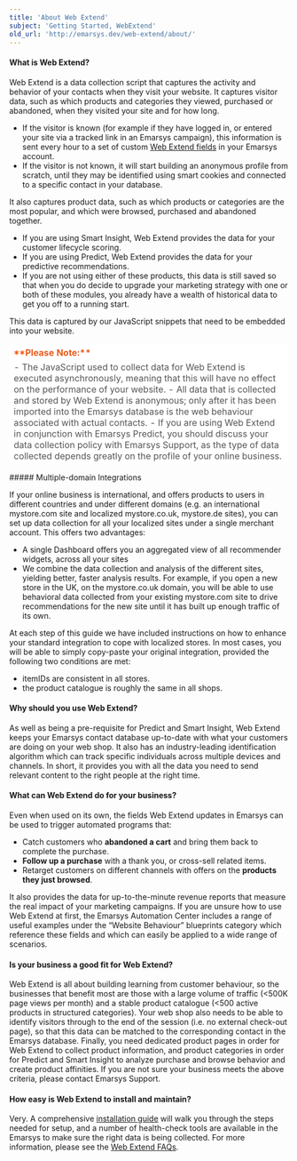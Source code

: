 ```yaml
---
title: 'About Web Extend'
subject: 'Getting Started, WebExtend'
old_url: 'http://emarsys.dev/web-extend/about/'
---
```


#### What is Web Extend?

 Web Extend is a data collection script that captures the activity and behavior of your contacts when they visit your website. It captures visitor data, such as which products and categories they viewed, purchased or abandoned, when they visited your site and for how long.

- If the visitor is known (for example if they have logged in, or entered your site via a tracked link in an Emarsys campaign), this information is sent every hour to a set of custom [Web Extend fields](http://emarsys.dev/getstarted/first-steps/web-extend/web-extend-fields/) in your Emarsys account.
- If the visitor is not known, it will start building an anonymous profile from scratch, until they may be identified using smart cookies and connected to a specific contact in your database.

 It also captures product data, such as which products or categories are the most popular, and which were browsed, purchased and abandoned together.

- If you are using Smart Insight, Web Extend provides the data for your customer lifecycle scoring.
- If you are using Predict, Web Extend provides the data for your predictive recommendations.
- If you are not using either of these products, this data is still saved so that when you do decide to upgrade your marketing strategy with one or both of these modules, you already have a wealth of historical data to get you off to a running start.

 This data is captured by our JavaScript snippets that need to be embedded into your website.

<table border="0" cellpadding="1" class="wikitable" style="width: 100%; border-width: 0px; border-style: solid;"><thead><tr><th style="text-align: left; border-color: #fff; background-color: #fff; color: #eb5a19;">**Please Note:**</th> </tr><tr><td style="text-align: left; border-color: #fff; background-color: #fff; color: #555555;">- The JavaScript used to collect data for Web Extend is executed asynchronously, meaning that this will have no effect on the performance of your website.
- All data that is collected and stored by Web Extend is anonymous; only after it has been imported into the Emarsys database is the web behaviour associated with actual contacts.
- If you are using Web Extend in conjunction with Emarsys Predict, you should discuss your data collection policy with Emarsys Support, as the type of data collected depends greatly on the profile of your online business.<a name="multi-domain"></a>
 
</td></tr></thead></table>##### Multiple-domain Integrations

 If your online business is international, and offers products to users in different countries and under different domains (e.g. an international mystore.com site and localized mystore.co.uk, mystore.de sites), you can set up data collection for all your localized sites under a single merchant account. This offers two advantages:

- A single Dashboard offers you an aggregated view of all recommender widgets, across all your sites
- We combine the data collection and analysis of the different sites, yielding better, faster analysis results. For example, if you open a new store in the UK, on the mystore.co.uk domain, you will be able to use behavioral data collected from your existing mystore.com site to drive recommendations for the new site until it has built up enough traffic of its own.

 At each step of this guide we have included instructions on how to enhance your standard integration to cope with localized stores. In most cases, you will be able to simply copy-paste your original integration, provided the following two conditions are met:

- itemIDs are consistent in all stores.
- the product catalogue is roughly the same in all shops.<a name="why"></a>

#### Why should you use Web Extend?

 As well as being a pre-requisite for Predict and Smart Insight, Web Extend keeps your Emarsys contact database up-to-date with what your customers are doing on your web shop. It also has an industry-leading identification algorithm which can track specific individuals across multiple devices and channels. In short, it provides you with all the data you need to send relevant content to the right people at the right time. <a name="what"></a>

#### What can Web Extend do for your business?

 Even when used on its own, the fields Web Extend updates in Emarsys can be used to trigger automated programs that:

- Catch customers who **abandoned a cart** and bring them back to complete the purchase.
- **Follow up a purchase** with a thank you, or cross-sell related items.
- Retarget customers on different channels with offers on the **products they just browsed**.

 It also provides the data for up-to-the-minute revenue reports that measure the real impact of your marketing campaigns. If you are unsure how to use Web Extend at first, the Emarsys Automation Center includes a range of useful examples under the “Website Behaviour” blueprints category which reference these fields and which can easily be applied to a wide range of scenarios.<a name="fit"></a>

#### Is your business a good fit for Web Extend?

 Web Extend is all about building learning from customer behaviour, so the businesses that benefit most are those with a large volume of traffic (<500K page views per month) and a stable product catalogue (<500 active products in structured categories). Your web shop also needs to be able to identify visitors through to the end of the session (i.e. no external check-out page), so that this data can be matched to the corresponding contact in the Emarsys database. Finally, you need dedicated product pages in order for Web Extend to collect product information, and product categories in order for Predict and Smart Insight to analyze purchase and browse behavior and create product affinities. If you are not sure your business meets the above criteria, please contact Emarsys Support.<a name="install"></a>

#### How easy is Web Extend to install and maintain?

 Very. A comprehensive [installation guide](http://cdn.scarabresearch.com/static/manual/en/index.html) will walk you through the steps needed for setup, and a number of health-check tools are available in the Emarsys to make sure the right data is being collected. For more information, please see the [Web Extend FAQs](http://emarsys.dev/getstarted/first-steps/web-extend/faq/).